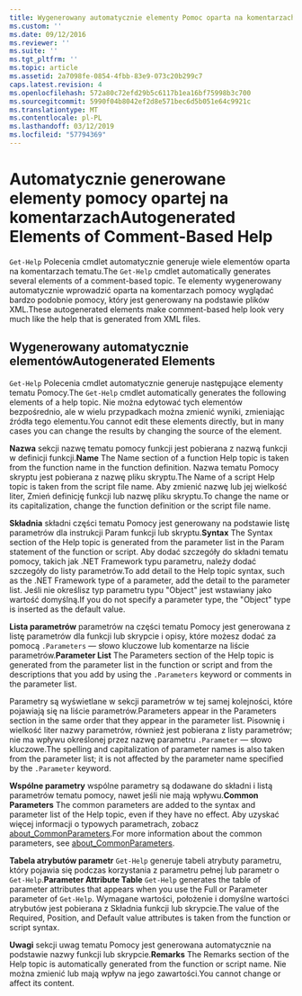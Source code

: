```yaml
---
title: Wygenerowany automatycznie elementy Pomoc oparta na komentarzach | Dokumentacja firmy Microsoft
ms.custom: ''
ms.date: 09/12/2016
ms.reviewer: ''
ms.suite: ''
ms.tgt_pltfrm: ''
ms.topic: article
ms.assetid: 2a7098fe-0854-4fbb-83e9-073c20b299c7
caps.latest.revision: 4
ms.openlocfilehash: 572a80c72efd29b5c6117b1ea16bf75998b3c700
ms.sourcegitcommit: 5990f04b8042ef2d8e571bec6d5b051e64c9921c
ms.translationtype: MT
ms.contentlocale: pl-PL
ms.lasthandoff: 03/12/2019
ms.locfileid: "57794369"
---
```

# <a name="autogenerated-elements-of-comment-based-help"></a><span data-ttu-id="33a75-102">Automatycznie generowane elementy pomocy opartej na komentarzach</span><span class="sxs-lookup"><span data-stu-id="33a75-102">Autogenerated Elements of Comment-Based Help</span></span>

<span data-ttu-id="33a75-103">`Get-Help` Polecenia cmdlet automatycznie generuje wiele elementów oparta na komentarzach tematu.</span><span class="sxs-lookup"><span data-stu-id="33a75-103">The `Get-Help` cmdlet automatically generates several elements of a comment-based topic.</span></span> <span data-ttu-id="33a75-104">Te elementy wygenerowany automatycznie wprowadzić oparta na komentarzach pomocy wyglądać bardzo podobnie pomocy, który jest generowany na podstawie plików XML.</span><span class="sxs-lookup"><span data-stu-id="33a75-104">These autogenerated elements make comment-based help look very much like the help that is generated from XML files.</span></span>

## <a name="autogenerated-elements"></a><span data-ttu-id="33a75-105">Wygenerowany automatycznie elementów</span><span class="sxs-lookup"><span data-stu-id="33a75-105">Autogenerated Elements</span></span>

<span data-ttu-id="33a75-106">`Get-Help` Polecenia cmdlet automatycznie generuje następujące elementy tematu Pomocy.</span><span class="sxs-lookup"><span data-stu-id="33a75-106">The `Get-Help` cmdlet automatically generates the following elements of a help topic.</span></span> <span data-ttu-id="33a75-107">Nie można edytować tych elementów bezpośrednio, ale w wielu przypadkach można zmienić wyniki, zmieniając źródła tego elementu.</span><span class="sxs-lookup"><span data-stu-id="33a75-107">You cannot edit these elements directly, but in many cases you can change the results by changing the source of the element.</span></span>

<span data-ttu-id="33a75-108">**Nazwa** sekcji nazwę tematu pomocy funkcji jest pobierana z nazwą funkcji w definicji funkcji.</span><span class="sxs-lookup"><span data-stu-id="33a75-108">**Name** The Name section of a function Help topic is taken from the function name in the function definition.</span></span> <span data-ttu-id="33a75-109">Nazwa tematu Pomocy skryptu jest pobierana z nazwę pliku skryptu.</span><span class="sxs-lookup"><span data-stu-id="33a75-109">The Name of a script Help topic is taken from the script file name.</span></span> <span data-ttu-id="33a75-110">Aby zmienić nazwę lub jej wielkość liter, Zmień definicję funkcji lub nazwę pliku skryptu.</span><span class="sxs-lookup"><span data-stu-id="33a75-110">To change the name or its capitalization, change the function definition or the script file name.</span></span>

<span data-ttu-id="33a75-111">**Składnia** składni części tematu Pomocy jest generowany na podstawie listę parametrów dla instrukcji Param funkcji lub skryptu.</span><span class="sxs-lookup"><span data-stu-id="33a75-111">**Syntax** The Syntax section of the Help topic is generated from the parameter list in the Param statement of the function or script.</span></span> <span data-ttu-id="33a75-112">Aby dodać szczegóły do składni tematu pomocy, takich jak .NET Framework typu parametru, należy dodać szczegóły do listy parametrów.</span><span class="sxs-lookup"><span data-stu-id="33a75-112">To add detail to the Help topic syntax, such as the .NET Framework type of a parameter, add the detail to the parameter list.</span></span> <span data-ttu-id="33a75-113">Jeśli nie określisz typ parametru typu "Object" jest wstawiany jako wartość domyślną.</span><span class="sxs-lookup"><span data-stu-id="33a75-113">If you do not specify a parameter type, the "Object" type is inserted as the default value.</span></span>

<span data-ttu-id="33a75-114">**Lista parametrów** parametrów na części tematu Pomocy jest generowana z listę parametrów dla funkcji lub skrypcie i opisy, które możesz dodać za pomocą `.Parameters` — słowo kluczowe lub komentarze na liście parametrów.</span><span class="sxs-lookup"><span data-stu-id="33a75-114">**Parameter List** The Parameters section of the Help topic is generated from the parameter list in the function or script and from the descriptions that you add by using the `.Parameters` keyword or comments in the parameter list.</span></span>

<span data-ttu-id="33a75-115">Parametry są wyświetlane w sekcji parametrów w tej samej kolejności, które pojawiają się na liście parametrów.</span><span class="sxs-lookup"><span data-stu-id="33a75-115">Parameters appear in the Parameters section in the same order that they appear in the parameter list.</span></span> <span data-ttu-id="33a75-116">Pisownię i wielkość liter nazwy parametrów, również jest pobierana z listy parametrów; nie ma wpływu określonej przez nazwę parametru `.Parameter` — słowo kluczowe.</span><span class="sxs-lookup"><span data-stu-id="33a75-116">The spelling and capitalization of parameter names is also taken from the parameter list; it is not affected by the parameter name specified by the `.Parameter` keyword.</span></span>

<span data-ttu-id="33a75-117">**Wspólne parametry** wspólne parametry są dodawane do składni i listą parametrów tematu pomocy, nawet jeśli nie mają wpływu.</span><span class="sxs-lookup"><span data-stu-id="33a75-117">**Common Parameters** The common parameters are added to the syntax and parameter list of the Help topic, even if they have no effect.</span></span> <span data-ttu-id="33a75-118">Aby uzyskać więcej informacji o typowych parametrach, zobacz [about_CommonParameters](/powershell/module/microsoft.powershell.core/about/about_commonparameters).</span><span class="sxs-lookup"><span data-stu-id="33a75-118">For more information about the common parameters, see [about_CommonParameters](/powershell/module/microsoft.powershell.core/about/about_commonparameters).</span></span>

<span data-ttu-id="33a75-119">**Tabela atrybutów parametr** 
 `Get-Help` generuje tabeli atrybuty parametru, który pojawia się podczas korzystania z parametru pełnej lub parametr o `Get-Help`.</span><span class="sxs-lookup"><span data-stu-id="33a75-119">**Parameter Attribute Table**
`Get-Help` generates the table of parameter attributes that appears when you use the Full or Parameter parameter of `Get-Help`.</span></span> <span data-ttu-id="33a75-120">Wymagane wartości, położenie i domyślne wartości atrybutów jest pobierana z Składnia funkcji lub skrypcie.</span><span class="sxs-lookup"><span data-stu-id="33a75-120">The value of the Required, Position, and Default value attributes is taken from the function or script syntax.</span></span>

<span data-ttu-id="33a75-121">**Uwagi** sekcji uwag tematu Pomocy jest generowana automatycznie na podstawie nazwy funkcji lub skrypcie.</span><span class="sxs-lookup"><span data-stu-id="33a75-121">**Remarks** The Remarks section of the Help topic is automatically generated from the function or script name.</span></span> <span data-ttu-id="33a75-122">Nie można zmienić lub mają wpływ na jego zawartości.</span><span class="sxs-lookup"><span data-stu-id="33a75-122">You cannot change or affect its content.</span></span>
